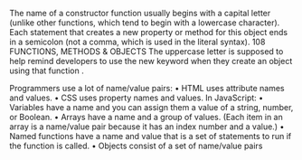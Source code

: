 The name of a constructor function usually begins
with a capital letter (unlike other functions, which
tend to begin with a lowercase character).
Each statement that creates a new property or
method for this object ends in a semicolon (not a
comma, which is used in the literal syntax).
108 FUNCTIONS, METHODS & OBJECTS
The uppercase letter is supposed to help remind
developers to use the new keyword when they create
an object using that function .

Programmers use a lot of name/value pairs:
• HTML uses attribute names and values.
• CSS uses property names and values.
In JavaScript:
• Variables have a name and you can assign them a
value of a string, number, or Boolean.
• Arrays have a name and a group of values. (Each
item in an array is a name/value pair because it
has an index number and a value.)
• Named functions have a name and value that is a
set of statements to run if the function is called.
• Objects consist of a set of name/value pairs
